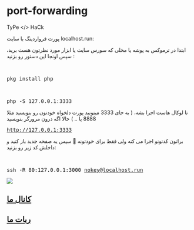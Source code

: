 # port-forwarding
TyPe &lt;/> HaCk

پورت فرواردینگ با سایت localhost.run:

ابتدا در ترموکس به پوشه یا محلی که سورس سایت یا ابزار مورد نظرتون هست برید،
سپس اونجا این دستور رو بزنید :

<br><pre>pkg install php</pre>

<br><pre>php -S 127.0.0.1:3333</pre>

تا لوکال هاست اجرا بشه، ( به جای 3333 میتونید پورت دلخواه خودتون رو بنویسید مثلا 8888 یا .. )
حالا اگه درون مرورگر بنویسید <br><pre>http://127.0.0.1:3333</pre>
براتون کدتونو اجرا می کنه ولی فقط برای خودتونه 🙂
سپس یه صفحه جدید باز کنید و داخلش کد زیر رو بزنید: 

<br><pre>ssh -R 80:127.0.0.1:3000 nokey@localhost.run</pre>

<img src="https://soltanmsb.vhbot.xyz/personal%20files/IMG_20220407_143408_293.jpg">

<h2><a href="https://t.me/hacking_01">کانال ما</h2>

<h2><a href="https://t.me/hacking_01_bot">ربات ما</h2>


